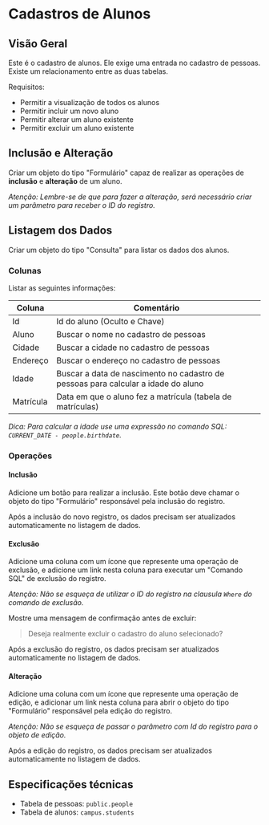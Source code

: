 # Cadastros de Alunos

## Visão Geral
Este é o cadastro de alunos. Ele exige uma entrada no cadastro de pessoas. Existe um relacionamento entre as duas tabelas. 

Requisitos:

- Permitir a visualização de todos os alunos
- Permitir incluir um novo aluno
- Permitir alterar um aluno existente
- Permitir excluir um aluno existente

## Inclusão e Alteração
Criar um objeto do tipo "Formulário" capaz de realizar as operações de __inclusão__ e __alteração__ de um aluno.

_Atenção: Lembre-se de que para fazer a alteração, será necessário criar um parâmetro para receber o ID do registro._

## Listagem dos Dados
Criar um objeto do tipo "Consulta" para listar os dados dos alunos.

### Colunas
Listar as seguintes informações:

| Coluna             | Comentário
|--------------------|-----
| Id                 | Id do aluno (Oculto e Chave)
| Aluno              | Buscar o nome no cadastro de pessoas
| Cidade             | Buscar a cidade no cadastro de pessoas
| Endereço           | Buscar o endereço no cadastro de pessoas
| Idade              | Buscar a data de nascimento no cadastro de pessoas para calcular a idade do aluno
| Matrícula          | Data em que o aluno fez a matrícula (tabela de matrículas)

_Dica: Para calcular a idade use uma expressão no comando SQL: `CURRENT_DATE - people.birthdate`._
       
### Operações

#### Inclusão
Adicione um botão para realizar a inclusão. Este botão deve chamar o objeto do tipo "Formulário" responsável pela inclusão do registro. 

Após a inclusão do novo registro, os dados precisam ser atualizados automaticamente no listagem de dados.

#### Exclusão
Adicione uma coluna com um ícone que represente uma operação de exclusão, e adicione um link nesta coluna para executar um "Comando SQL" de exclusão do registro.

_Atenção: Não se esqueça de utilizar o ID do registro na clausula `Where` do comando de exclusão._

Mostre uma mensagem de confirmação antes de excluir:
> Deseja realmente excluir o cadastro do aluno selecionado?

Após a exclusão do registro, os dados precisam ser atualizados automaticamente no listagem de dados.

#### Alteração
Adicione uma coluna com um ícone que represente uma operação de edição, e adicionar um link nesta coluna para abrir o objeto do tipo "Formulário" responsável pela edição do registro.

_Atenção: Não se esqueça de passar o parâmetro com Id do registro para o objeto de edição._

Após a edição do registro, os dados precisam ser atualizados automaticamente no listagem de dados.

## Especificações técnicas

- Tabela de pessoas: `public.people`
- Tabela de alunos: `campus.students`


